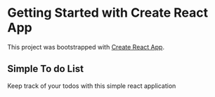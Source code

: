 # Getting Started with Create React App

This project was bootstrapped with [Create React App](https://github.com/facebook/create-react-app).

## Simple To do List

Keep track of your todos with this simple react application